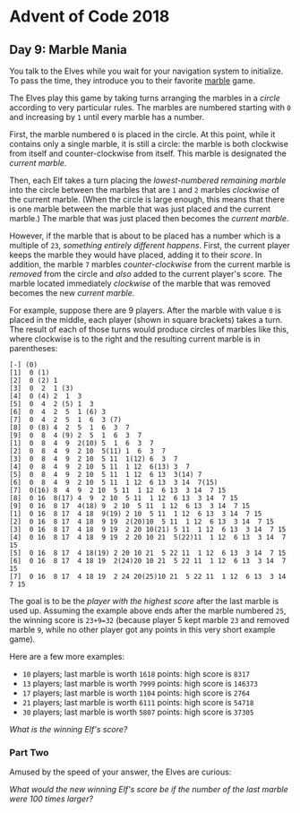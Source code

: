 # Advent of Code 2018

## Day 9: Marble Mania

You talk to the Elves while you wait for your navigation system to initialize.
To pass the time, they introduce you to their favorite [marble][1] game.

[1]: https://en.wikipedia.org/wiki/Marble_(toy)

The Elves play this game by taking turns arranging the marbles in a *circle*
according to very particular rules.  The marbles are numbered starting with `0`
and increasing by `1` until every marble has a number.

First, the marble numbered `0` is placed in the circle.  At this point, while
it contains only a single marble, it is still a circle: the marble is both
clockwise from itself and counter-clockwise from itself.  This marble is
designated the *current marble*.

Then, each Elf takes a turn placing the *lowest-numbered remaining marble* into
the circle between the marbles that are `1` and `2` marbles *clockwise* of the
current marble.  (When the circle is large enough, this means that there is one
marble between the marble that was just placed and the current marble.)  The
marble that was just placed then becomes the *current marble*.

However, if the marble that is about to be placed has a number which is a
multiple of `23`, *something entirely different happens*.  First, the current
player keeps the marble they would have placed, adding it to their *score*.  In
addition, the marble `7` marbles *counter-clockwise* from the current marble is
*removed* from the circle and *also* added to the current player's score.  The
marble located immediately *clockwise* of the marble that was removed becomes
the new *current marble*.

For example, suppose there are 9 players.  After the marble with value `0` is
placed in the middle, each player (shown in square brackets) takes a turn.  The
result of each of those turns would produce circles of marbles like this, where
clockwise is to the right and the resulting current marble is in parentheses:

```
[-] (0)
[1]  0 (1)
[2]  0 (2) 1
[3]  0  2  1 (3)
[4]  0 (4) 2  1  3
[5]  0  4  2 (5) 1  3
[6]  0  4  2  5  1 (6) 3
[7]  0  4  2  5  1  6  3 (7)
[8]  0 (8) 4  2  5  1  6  3  7
[9]  0  8  4 (9) 2  5  1  6  3  7
[1]  0  8  4  9  2(10) 5  1  6  3  7
[2]  0  8  4  9  2 10  5(11) 1  6  3  7
[3]  0  8  4  9  2 10  5 11  1(12) 6  3  7
[4]  0  8  4  9  2 10  5 11  1 12  6(13) 3  7
[5]  0  8  4  9  2 10  5 11  1 12  6 13  3(14) 7
[6]  0  8  4  9  2 10  5 11  1 12  6 13  3 14  7(15)
[7]  0(16) 8  4  9  2 10  5 11  1 12  6 13  3 14  7 15
[8]  0 16  8(17) 4  9  2 10  5 11  1 12  6 13  3 14  7 15
[9]  0 16  8 17  4(18) 9  2 10  5 11  1 12  6 13  3 14  7 15
[1]  0 16  8 17  4 18  9(19) 2 10  5 11  1 12  6 13  3 14  7 15
[2]  0 16  8 17  4 18  9 19  2(20)10  5 11  1 12  6 13  3 14  7 15
[3]  0 16  8 17  4 18  9 19  2 20 10(21) 5 11  1 12  6 13  3 14  7 15
[4]  0 16  8 17  4 18  9 19  2 20 10 21  5(22)11  1 12  6 13  3 14  7 15
[5]  0 16  8 17  4 18(19) 2 20 10 21  5 22 11  1 12  6 13  3 14  7 15
[6]  0 16  8 17  4 18 19  2(24)20 10 21  5 22 11  1 12  6 13  3 14  7 15
[7]  0 16  8 17  4 18 19  2 24 20(25)10 21  5 22 11  1 12  6 13  3 14  7 15
```

The goal is to be the *player with the highest score* after the last marble is
used up.  Assuming the example above ends after the marble numbered `25`, the
winning score is `23+9=32` (because player 5 kept marble `23` and removed
marble `9`, while no other player got any points in this very short example
game).

Here are a few more examples:

- `10` players; last marble is worth `1618` points: high score is `8317`
- `13` players; last marble is worth `7999` points: high score is `146373`
- `17` players; last marble is worth `1104` points: high score is `2764`
- `21` players; last marble is worth `6111` points: high score is `54718`
- `30` players; last marble is worth `5807` points: high score is `37305`

*What is the winning Elf's score?*

### Part Two

Amused by the speed of your answer, the Elves are curious:

*What would the new winning Elf's score be if the number of the last marble were
100 times larger?*
